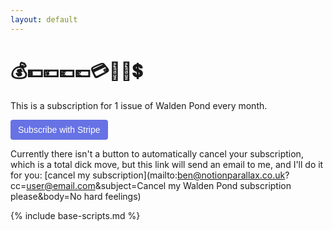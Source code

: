 ```yaml
---
layout: default
---
```


# 💰💵💴💶💷💳💸🤑💲

This is a subscription for 1 issue of Walden Pond every month.

<!-- Load Stripe.js on your website. -->
<script src="https://js.stripe.com/v3"></script>

<!-- Create a button that your customers click to complete their purchase. Customize the styling to suit your branding. -->

<button
  style="background-color:#6772E5;color:#FFF;padding:8px 12px;border:0;border-radius:4px;font-size:1em"
  id="checkout-button-{{ site.checkout_id }}"
  role="link"
  class="disabled">Subscribe with Stripe</button>

<div id="error-message"></div>

Currently there isn't a button to automatically cancel your subscription, which is a total dick move, but this link will send an email to me, and I'll do it for you: [cancel my subscription](mailto:ben@notionparallax.co.uk?cc=user@email.com&subject=Cancel my Walden Pond subscription please&body=No hard feelings)

{% include base-scripts.md %}

<script src="js/payment.js"></script>

